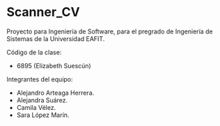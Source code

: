 # Scanner_CV
Proyecto para Ingeniería de Software, para el pregrado de Ingeniería de Sistemas de la Universidad EAFIT. 

Código de la clase:
- 6895 (Elizabeth Suescún)

Integrantes del equipo: 
- Alejandro Arteaga Herrera.
- Alejandra Suárez.
- Camila Vélez.
- Sara López Marín.



